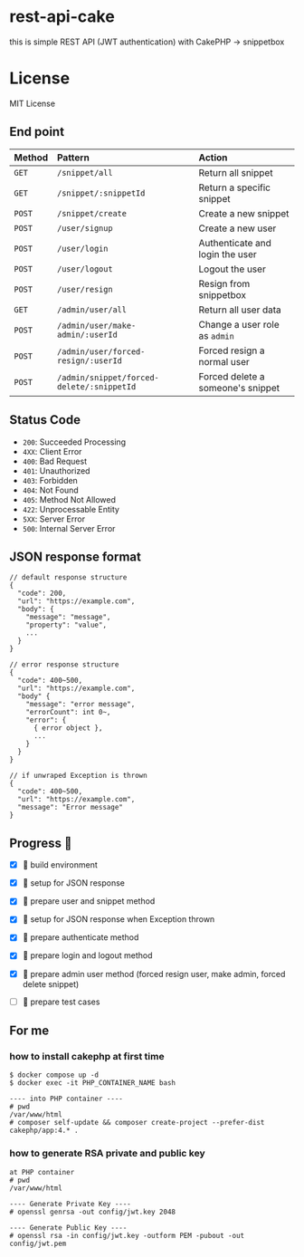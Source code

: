 # rest-api-cake
this is simple REST API (JWT authentication) with CakePHP -> snippetbox  

# License
MIT License


## End point
| Method | Pattern                                   | Action                            |
|:-------|:------------------------------------------|:----------------------------------|
| `GET`  | `/snippet/all`                            | Return all snippet                |
| `GET`  | `/snippet/:snippetId`                     | Return a specific snippet         |
| `POST` | `/snippet/create`                         | Create a new snippet              |
| `POST` | `/user/signup`                            | Create a new user                 |
| `POST` | `/user/login`                             | Authenticate and login the user   |
| `POST` | `/user/logout`                            | Logout the user                   |
| `POST` | `/user/resign`                            | Resign from snippetbox            |                                          |
| `GET`  | `/admin/user/all`                         | Return all user data              |
| `POST` | `/admin/user/make-admin/:userId`          | Change a user role as `admin`     |
| `POST` | `/admin/user/forced-resign/:userId`       | Forced resign a normal user       |
| `POST` | `/admin/snippet/forced-delete/:snippetId` | Forced delete a someone's snippet |

## Status Code

- `200`: Succeeded Processing
- `4XX`: Client Error
- `400`: Bad Request
- `401`: Unauthorized
- `403`: Forbidden
- `404`: Not Found
- `405`: Method Not Allowed
- `422`: Unprocessable Entity
- `5XX`: Server Error
- `500`: Internal Server Error


## JSON response format


```
// default response structure
{
  "code": 200,
  "url": "https://example.com",
  "body": {
    "message": "message",
    "property": "value",
    ...
  }
}

// error response structure
{
  "code": 400~500,
  "url": "https://example.com",
  "body" {
    "message": "error message",
    "errorCount": int 0~,
    "error": {
      { error object },
      ...
    }
  }
}

// if unwraped Exception is thrown
{
  "code": 400~500,
  "url": "https://example.com",
  "message": "Error message"
}
```


## Progress :gorilla:
- [x] :gorilla: build environment
- [x] :gorilla: setup for JSON response
- [x] :gorilla: prepare user and snippet method
- [x] :gorilla: setup for JSON response when Exception thrown
- [x] :gorilla: prepare authenticate method
- [x] :gorilla: prepare login and logout method
- [x] :gorilla: prepare admin user method (forced resign user, make admin, forced delete snippet)
- [ ] :gorilla: prepare test cases


## For me
### how to install cakephp at first time 
```
$ docker compose up -d
$ docker exec -it PHP_CONTAINER_NAME bash

---- into PHP container ----
# pwd
/var/www/html
# composer self-update && composer create-project --prefer-dist cakephp/app:4.* .
```

### how to generate RSA private and public key
```
at PHP container
# pwd
/var/www/html

---- Generate Private Key ----
# openssl genrsa -out config/jwt.key 2048

---- Generate Public Key ----
# openssl rsa -in config/jwt.key -outform PEM -pubout -out config/jwt.pem
```